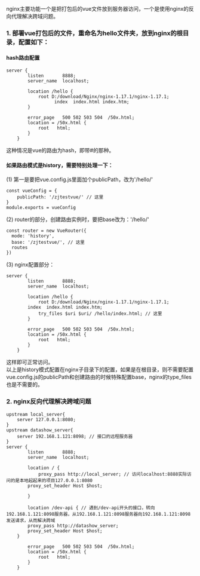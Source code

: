nginx主要功能一个是把打包后的vue文件放到服务器访问，一个是使用nginx的反向代理解决跨域问题。   
### 1. 部署vue打包后的文件，重命名为hello文件夹，放到nginx的根目录，配置如下：
#### hash路由配置
```
server {
        listen       8888;
        server_name  localhost;

        location /hello {
            root D:/download/Nginx/nginx-1.17.1/nginx-1.17.1;
			      index  index.html index.htm;
        }

        error_page   500 502 503 504  /50x.html;
        location = /50x.html {
            root   html;
        }
    }

```
这种情况是vue的路由为hash，即带#的那种。    
#### 如果路由模式是history，需要特别处理一下：
(1) 第一是要把vue.config.js里面加个publicPath，改为'/hello/'
```
const vueConfig = {
    publicPath: '/zjtestvue/' // 这里
}
module.exports = vueConfig
```
(2) router的部分，创建路由实例时，要把base改为：'/hello/'
```
const router = new VueRouter({
  mode: 'history',
  base: '/zjtestvue/', // 这里
  routes
})
```
(3) nginx配置部分：
```
server {
        listen       8888;
        server_name  localhost;

        location /hello {
            root D:/download/Nginx/nginx-1.17.1/nginx-1.17.1;
	    index  index.html index.htm;
            try_files $uri $uri/ /hello/index.html; // 这里
        }

        error_page   500 502 503 504  /50x.html;
        location = /50x.html {
            root   html;
        }
    }
```
这样即可正常访问。   
以上是history模式配置在nginx子目录下的配置，如果是在根目录，则不需要配置vue.config.js的publicPath和创建路由的时候特殊配置base，nginx的type_files也是不需要的。   
### 2. nginx反向代理解决跨域问题
```
upstream local_server{
    server 127.0.0.1:8080;
}
upstream datashow_server{
    server 192.168.1.121:8098; // 接口的远程服务器
} 
server {
        listen       8888;
        server_name  localhost;

        location / {
            proxy_pass http://local_server; // 访问localhost:8888实际访问的是本地起起来的项目127.0.0.1:8080
	    proxy_set_header Host $host;

        }

        location /dev-api { // 遇到/dev-api开头的接口，转向192.168.1.121:8098服务器，从192.168.1.121:8098服务器向192.168.1.121:8098发送请求，从而解决跨域
		proxy_pass http://datashow_server;
		proxy_set_header Host $host;
	}

        error_page   500 502 503 504  /50x.html;
        location = /50x.html {
            root   html;
        }
    }
```

